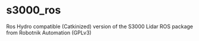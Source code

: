 s3000_ros
=========

Ros Hydro compatible (Catkinized) version of the S3000 Lidar ROS package from Robotnik Automation (GPLv3)
